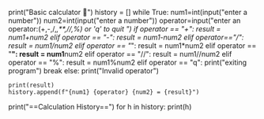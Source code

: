 print("Basic calculator 🧮")
history = []
while True:
    num1=int(input("enter a number"))
    num2=int(input("enter a number")) 
    operator=input("enter an operator:(+,-,/,*,**,//,%) or 'q' to quit ") 
    if operator == "+": 
        result = num1+num2 
    elif operator == "-":
        result = num1-num2 
    elif operator=="/": 
        result = num1/num2
    elif operator == "*": 
        result = num1*num2
    elif operator == "**":
        result = num1**num2
    elif operator == "//": 
        result = num1//num2
    elif operator == "%":
        result  = num1%num2
    elif operator == "q":
        print("exiting program")
        break
    else: 
        print("Invalid operator")

    print(result)
    history.append(f"{num1} {operator} {num2} = {result}")
    
    
print("==Calculation History==")
for h in history:
    print(h)
